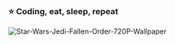 ### ⭐️ Coding, eat, sleep, repeat 

![Star-Wars-Jedi-Fallen-Order-720P-Wallpaper](https://user-images.githubusercontent.com/97983718/154839248-f41747f3-f0f6-445b-ba8f-0e6c8c5c1cbe.jpeg)
